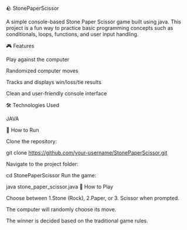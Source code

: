 🪨 StonePaperScissor

A simple console-based Stone Paper Scissor game built using java. This project is a fun way to practice basic programming concepts such as conditionals, loops, functions, and user input handling.


🎮 Features

Play against the computer


Randomized computer moves


Tracks and displays win/loss/tie results


Clean and user-friendly console interface


🛠️ Technologies Used

JAVA 

🚀 How to Run

Clone the repository:


git clone https://github.com/your-username/StonePaperScissor.git

Navigate to the project folder:



cd StonePaperScissor
Run the game:

java stone_paper_scissor.java
🧠 How to Play

Choose between 1.Stone (Rock), 2.Paper, or 3. Scissor when prompted.


The computer will randomly choose its move.


The winner is decided based on the traditional game rules.
